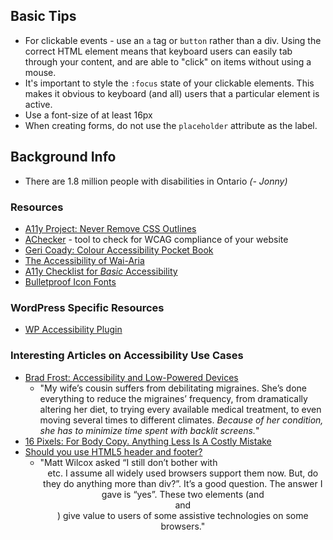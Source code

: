 
## Basic Tips

- For clickable events - use an `a` tag or `button` rather than a div. Using the correct HTML element means that keyboard users can easily tab through your content, and are able to "click" on items without using a mouse.
- It's important to style the `:focus` state of your clickable elements. This makes it obvious to keyboard (and all) users that a particular element is active.  
- Use a font-size of at least 16px
- When creating forms, do not use the `placeholder` attribute as the label. 

## Background Info
- There are 1.8 million people with disabilities in Ontario _(- Jonny)_

### Resources
- [A11y Project: Never Remove CSS Outlines](http://a11yproject.com/posts/never-remove-css-outlines/)
- [AChecker](http://achecker.ca/checker/index.php) - tool to check for WCAG compliance of your website
- [Geri Coady: Colour Accessibility Pocket Book](http://www.fivesimplesteps.com/products/colour-accessibility)
- [The Accessibility of Wai-Aria](http://alistapart.com/article/the-accessibility-of-wai-aria/)
- [A11y Checklist for _Basic_ Accessibility](http://a11yproject.com/checklist.html)
- [Bulletproof Icon Fonts](http://www.filamentgroup.com/lab/bulletproof_icon_fonts.html)

### WordPress Specific Resources
- [WP Accessibility Plugin](https://wordpress.org/plugins/wp-accessibility/)

### Interesting Articles on Accessibility Use Cases
- [Brad Frost: Accessibility and Low-Powered Devices](http://bradfrost.com/blog/post/accessibility-and-low-powered-devices/)
    - "My wife’s cousin suffers from debilitating migraines. She’s done everything to reduce the migraines’ frequency, from dramatically altering her diet, to trying every available medical treatment, to even moving several times to different climates. _Because of her condition, she has to minimize time spent with backlit screens._"
- [16 Pixels: For Body Copy. Anything Less Is A Costly Mistake](http://www.smashingmagazine.com/2011/10/07/16-pixels-body-copy-anything-less-costly-mistake/)
- [Should you use HTML5 header and footer?](http://www.brucelawson.co.uk/2014/should-you-use-html5-header-and-footer/)
    - "Matt Wilcox asked “I still don’t bother with <header> <footer> etc. I assume all widely used browsers support them now. But, do they do anything more than div?”. It’s a good question. The answer I gave is “yes”. These two elements (and <nav> and <main>) give value to users of some assistive technologies on some browsers."

